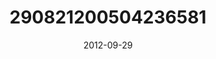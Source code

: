 ---
title: "290821200504236581"
image: "2012-09-29 13.16.50 290821200504236581_46248401"
date: "2012-09-29"
type: "photo"
---